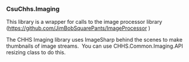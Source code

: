 ### CsuChhs.Imaging

This library is a wrapper for calls to the image processor library (https://github.com/JimBobSquarePants/ImageProcessor )

The CHHS Imaging library uses ImageSharp behind the scenes to make thumbnails of image streams.  You can use CHHS.Common.Imaging.API resizing class to do this.
